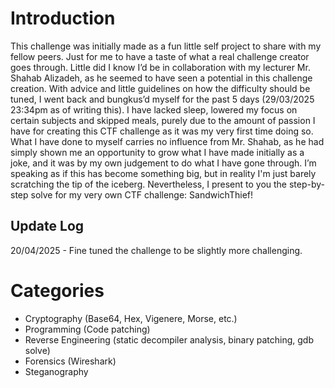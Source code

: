 # Introduction 
This challenge was initially made as a fun little self project to share with my fellow peers. Just for me to have a taste of what a real challenge creator goes through. Little did I know I’d be in collaboration with my lecturer Mr. Shahab Alizadeh, as he seemed to have seen a potential in this challenge creation. With advice and little guidelines on how the difficulty should be tuned, I went back and bungkus’d myself for the past 5 days (29/03/2025 23:34pm as of writing this). I have lacked sleep, lowered my focus on certain subjects and skipped meals, purely due to the amount of passion I have for creating this CTF challenge as it was my very first time doing so. What I have done to myself carries no influence from Mr. Shahab, as he had simply shown me an opportunity to grow what I have made initially as a joke, and it was by my own judgement to do what I have gone through. I’m speaking as if this has become something big, but in reality I'm just barely scratching the tip of the iceberg. Nevertheless, I present to you the step-by-step solve for my very own CTF challenge: SandwichThief! 

## Update Log
20/04/2025 - Fine tuned the challenge to be slightly more challenging. 

# Categories 
* Cryptography (Base64, Hex, Vigenere, Morse, etc.) 
* Programming (Code patching) 
* Reverse Engineering (static decompiler analysis, binary patching, gdb solve) 
* Forensics (Wireshark) 
* Steganography 
